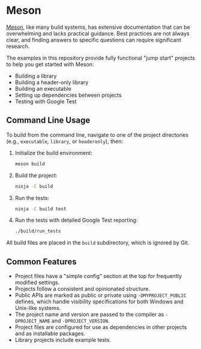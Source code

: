 
# Meson

[Meson](http://mesonbuild.com), like many build systems, has extensive documentation that can be overwhelming and lacks practical guidance. Best practices are not always clear, and finding answers to specific questions can require significant research.

The examples in this repository provide fully functional "jump start" projects to help you get started with Meson:

*   Building a library
*   Building a header-only library
*   Building an executable
*   Setting up dependencies between projects
*   Testing with Google Test

## Command Line Usage

To build from the command line, navigate to one of the project directories (e.g., `executable`, `library`, or `headeronly`), then:

1.  Initialize the build environment:

    ```sh
    meson build
    ```

2.  Build the project:

    ```sh
    ninja -C build
    ```

3.  Run the tests:

    ```sh
    ninja -C build test
    ```

4.  Run the tests with detailed Google Test reporting:

    ```sh
    ./build/run_tests
    ```

All build files are placed in the `build` subdirectory, which is ignored by Git.

## Common Features

*   Project files have a "simple config" section at the top for frequently modified settings.
*   Projects follow a consistent and opinionated structure.
*   Public APIs are marked as public or private using `-DMYPROJECT_PUBLIC` defines, which handle visibility specifications for both Windows and Unix-like systems.
*   The project name and version are passed to the compiler as `-DPROJECT_NAME` and `-DPROJECT_VERSION`.
*   Project files are configured for use as dependencies in other projects and as installable packages.
*   Library projects include example tests.
